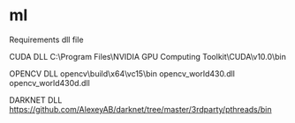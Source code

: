 # ml
Requirements dll file

CUDA DLL
C:\Program Files\NVIDIA GPU Computing Toolkit\CUDA\v10.0\bin

OPENCV DLL
opencv\build\x64\vc15\bin
  opencv_world430.dll
  opencv_world430d.dll
  
DARKNET DLL
https://github.com/AlexeyAB/darknet/tree/master/3rdparty/pthreads/bin

